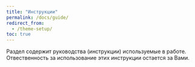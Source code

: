 ```yaml
---
title: "Инструкции"
permalink: /docs/guide/
redirect_from:
  - /theme-setup/
toc: true
---
```


Раздел содержит руководства (инструкции) используемые в работе.
Отвественность за использование этих инструкции остается за Вами.

